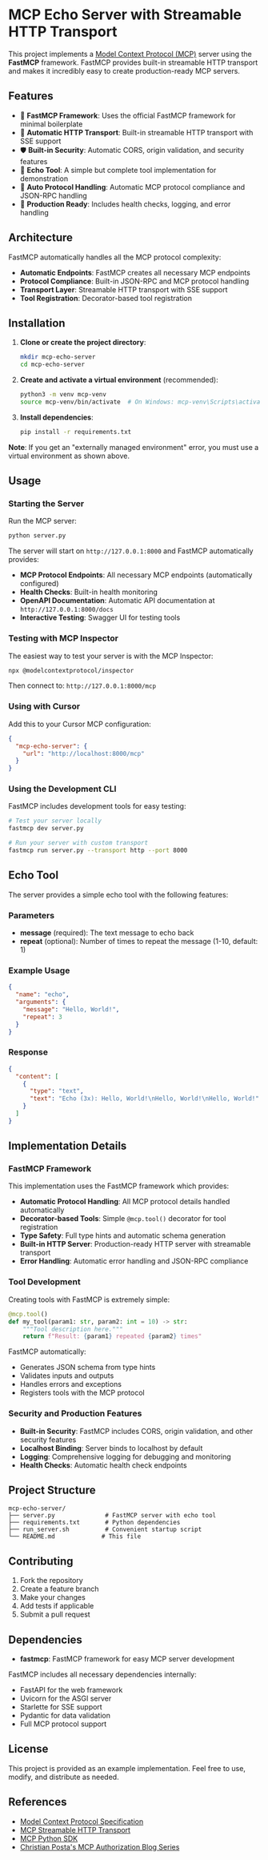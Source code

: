 # MCP Echo Server with Streamable HTTP Transport

This project implements a [Model Context Protocol (MCP)](https://modelcontextprotocol.io/) server using the **FastMCP** framework. FastMCP provides built-in streamable HTTP transport and makes it incredibly easy to create production-ready MCP servers.

## Features

- 🚀 **FastMCP Framework**: Uses the official FastMCP framework for minimal boilerplate
- 🔄 **Automatic HTTP Transport**: Built-in streamable HTTP transport with SSE support
- 🛡️ **Built-in Security**: Automatic CORS, origin validation, and security features
- 🔧 **Echo Tool**: A simple but complete tool implementation for demonstration
- 📡 **Auto Protocol Handling**: Automatic MCP protocol compliance and JSON-RPC handling
- 🎯 **Production Ready**: Includes health checks, logging, and error handling

## Architecture

FastMCP automatically handles all the MCP protocol complexity:

- **Automatic Endpoints**: FastMCP creates all necessary MCP endpoints
- **Protocol Compliance**: Built-in JSON-RPC and MCP protocol handling
- **Transport Layer**: Streamable HTTP transport with SSE support
- **Tool Registration**: Decorator-based tool registration

## Installation

1. **Clone or create the project directory**:
   ```bash
   mkdir mcp-echo-server
   cd mcp-echo-server
   ```

2. **Create and activate a virtual environment** (recommended):
   ```bash
   python3 -m venv mcp-venv
   source mcp-venv/bin/activate  # On Windows: mcp-venv\Scripts\activate
   ```

3. **Install dependencies**:
   ```bash
   pip install -r requirements.txt
   ```

**Note**: If you get an "externally managed environment" error, you must use a virtual environment as shown above.

## Usage

### Starting the Server

Run the MCP server:

```bash
python server.py
```

The server will start on `http://127.0.0.1:8000` and FastMCP automatically provides:

- **MCP Protocol Endpoints**: All necessary MCP endpoints (automatically configured)
- **Health Checks**: Built-in health monitoring
- **OpenAPI Documentation**: Automatic API documentation at `http://127.0.0.1:8000/docs`
- **Interactive Testing**: Swagger UI for testing tools

### Testing with MCP Inspector

The easiest way to test your server is with the MCP Inspector:

```bash
npx @modelcontextprotocol/inspector
```

Then connect to: `http://127.0.0.1:8000/mcp`

### Using with Cursor

Add this to your Cursor MCP configuration:

```json
{
  "mcp-echo-server": {
    "url": "http://localhost:8000/mcp"
  }
}
```

### Using the Development CLI

FastMCP includes development tools for easy testing:

```bash
# Test your server locally
fastmcp dev server.py

# Run your server with custom transport
fastmcp run server.py --transport http --port 8000
```

## Echo Tool

The server provides a simple echo tool with the following features:

### Parameters

- **message** (required): The text message to echo back
- **repeat** (optional): Number of times to repeat the message (1-10, default: 1)

### Example Usage

```json
{
  "name": "echo",
  "arguments": {
    "message": "Hello, World!",
    "repeat": 3
  }
}
```

### Response

```json
{
  "content": [
    {
      "type": "text",
      "text": "Echo (3x): Hello, World!\nHello, World!\nHello, World!"
    }
  ]
}
```

## Implementation Details

### FastMCP Framework

This implementation uses the FastMCP framework which provides:

- **Automatic Protocol Handling**: All MCP protocol details handled automatically
- **Decorator-based Tools**: Simple `@mcp.tool()` decorator for tool registration
- **Type Safety**: Full type hints and automatic schema generation
- **Built-in HTTP Server**: Production-ready HTTP server with streamable transport
- **Error Handling**: Automatic error handling and JSON-RPC compliance

### Tool Development

Creating tools with FastMCP is extremely simple:

```python
@mcp.tool()
def my_tool(param1: str, param2: int = 10) -> str:
    """Tool description here."""
    return f"Result: {param1} repeated {param2} times"
```

FastMCP automatically:
- Generates JSON schema from type hints
- Validates inputs and outputs
- Handles errors and exceptions
- Registers tools with the MCP protocol

### Security and Production Features

- **Built-in Security**: FastMCP includes CORS, origin validation, and other security features
- **Localhost Binding**: Server binds to localhost by default
- **Logging**: Comprehensive logging for debugging and monitoring
- **Health Checks**: Automatic health check endpoints

## Project Structure

```
mcp-echo-server/
├── server.py              # FastMCP server with echo tool
├── requirements.txt       # Python dependencies  
├── run_server.sh          # Convenient startup script
└── README.md             # This file
```

## Contributing

1. Fork the repository
2. Create a feature branch
3. Make your changes
4. Add tests if applicable
5. Submit a pull request

## Dependencies

- **fastmcp**: FastMCP framework for easy MCP server development

FastMCP includes all necessary dependencies internally:
- FastAPI for the web framework
- Uvicorn for the ASGI server
- Starlette for SSE support  
- Pydantic for data validation
- Full MCP protocol support

## License

This project is provided as an example implementation. Feel free to use, modify, and distribute as needed.

## References

- [Model Context Protocol Specification](https://modelcontextprotocol.io/specification/)
- [MCP Streamable HTTP Transport](https://modelcontextprotocol.io/specification/draft/basic/transports#streamable-http)
- [MCP Python SDK](https://github.com/modelcontextprotocol/python-sdk)
- [Christian Posta's MCP Authorization Blog Series](https://blog.christianposta.com/understanding-mcp-authorization-step-by-step/) 